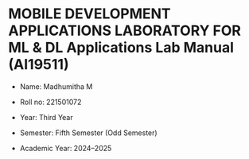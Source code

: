 #  MOBILE DEVELOPMENT APPLICATIONS LABORATORY FOR ML & DL Applications  Lab Manual (AI19511)



- Name: Madhumitha M

- Roll no: 221501072

- Year: Third Year

- Semester: Fifth Semester (Odd Semester)

- Academic Year: 2024–2025
